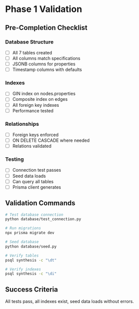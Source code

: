 # Phase 1 Validation

## Pre-Completion Checklist

### Database Structure
- [ ] All 7 tables created
- [ ] All columns match specifications
- [ ] JSONB columns for properties
- [ ] Timestamp columns with defaults

### Indexes
- [ ] GIN index on nodes.properties
- [ ] Composite index on edges
- [ ] All foreign key indexes
- [ ] Performance tested

### Relationships
- [ ] Foreign keys enforced
- [ ] ON DELETE CASCADE where needed
- [ ] Relations validated

### Testing
- [ ] Connection test passes
- [ ] Seed data loads
- [ ] Can query all tables
- [ ] Prisma client generates

## Validation Commands

```bash
# Test database connection
python database/test_connection.py

# Run migrations
npx prisma migrate dev

# Seed database
python database/seed.py

# Verify tables
psql synthesis -c "\dt"

# Verify indexes
psql synthesis -c "\di"
```

## Success Criteria

All tests pass, all indexes exist, seed data loads without errors.